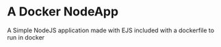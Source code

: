 # A Docker NodeApp
A Simple NodeJS application made with EJS included with a dockerfile to run in docker

